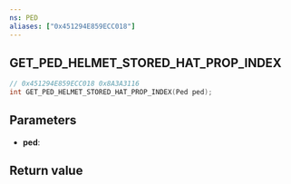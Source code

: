 ```yaml
---
ns: PED
aliases: ["0x451294E859ECC018"]
---
```

## GET_PED_HELMET_STORED_HAT_PROP_INDEX

```c
// 0x451294E859ECC018 0x8A3A3116
int GET_PED_HELMET_STORED_HAT_PROP_INDEX(Ped ped);
```

## Parameters
* **ped**: 

## Return value
